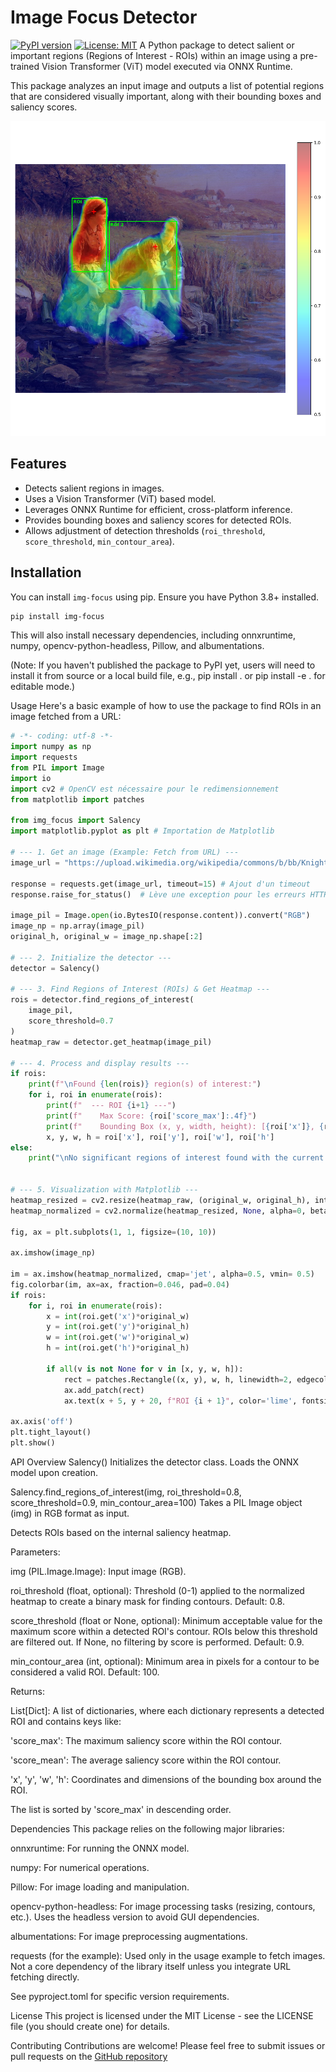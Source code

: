 # Image Focus Detector

[![PyPI version](https://badge.fury.io/py/image-focus-detector.svg)](https://badge.fury.io/py/image-focus-detector) [![License: MIT](https://img.shields.io/badge/License-MIT-yellow.svg)](https://opensource.org/licenses/MIT) A Python package to detect salient or important regions (Regions of Interest - ROIs) within an image using a pre-trained Vision Transformer (ViT) model executed via ONNX Runtime.

This package analyzes an input image and outputs a list of potential regions that are considered visually important, along with their bounding boxes and saliency scores.

![example](overlay.png "Example") 

## Features

* Detects salient regions in images.
* Uses a Vision Transformer (ViT) based model.
* Leverages ONNX Runtime for efficient, cross-platform inference.
* Provides bounding boxes and saliency scores for detected ROIs.
* Allows adjustment of detection thresholds (`roi_threshold`, `score_threshold`, `min_contour_area`).

## Installation

You can install `img-focus` using pip. Ensure you have Python 3.8+ installed.

```bash
pip install img-focus
```

This will also install necessary dependencies, including onnxruntime, numpy, opencv-python-headless, Pillow, and albumentations.

(Note: If you haven't published the package to PyPI yet, users will need to install it from source or a local build file, e.g., pip install . or pip install -e . for editable mode.)

Usage
Here's a basic example of how to use the package to find ROIs in an image fetched from a URL:

```python
# -*- coding: utf-8 -*-
import numpy as np
import requests
from PIL import Image
import io
import cv2 # OpenCV est nécessaire pour le redimensionnement
from matplotlib import patches

from img_focus import Salency
import matplotlib.pyplot as plt # Importation de Matplotlib

# --- 1. Get an image (Example: Fetch from URL) ---
image_url = "https://upload.wikimedia.org/wikipedia/commons/b/bb/Knight-Daniel-Ridgway-Women-Washing-Clothes-by-a-Stream.jpg"

response = requests.get(image_url, timeout=15) # Ajout d'un timeout
response.raise_for_status()  # Lève une exception pour les erreurs HTTP

image_pil = Image.open(io.BytesIO(response.content)).convert("RGB")
image_np = np.array(image_pil)
original_h, original_w = image_np.shape[:2]

# --- 2. Initialize the detector ---
detector = Salency()

# --- 3. Find Regions of Interest (ROIs) & Get Heatmap ---
rois = detector.find_regions_of_interest(
    image_pil,
    score_threshold=0.7
)
heatmap_raw = detector.get_heatmap(image_pil)

# --- 4. Process and display results ---
if rois:
    print(f"\nFound {len(rois)} region(s) of interest:")
    for i, roi in enumerate(rois):
        print(f"  --- ROI {i+1} ---")
        print(f"    Max Score: {roi['score_max']:.4f}")
        print(f"    Bounding Box (x, y, width, height): [{roi['x']}, {roi['y']}, {roi['w']}, {roi['h']}]")
        x, y, w, h = roi['x'], roi['y'], roi['w'], roi['h']
else:
    print("\nNo significant regions of interest found with the current thresholds.")


# --- 5. Visualization with Matplotlib ---
heatmap_resized = cv2.resize(heatmap_raw, (original_w, original_h), interpolation=cv2.INTER_LINEAR)
heatmap_normalized = cv2.normalize(heatmap_resized, None, alpha=0, beta=1, norm_type=cv2.NORM_MINMAX, dtype=cv2.CV_32F)

fig, ax = plt.subplots(1, 1, figsize=(10, 10))

ax.imshow(image_np)

im = ax.imshow(heatmap_normalized, cmap='jet', alpha=0.5, vmin= 0.5)
fig.colorbar(im, ax=ax, fraction=0.046, pad=0.04)
if rois:
    for i, roi in enumerate(rois):
        x = int(roi.get('x')*original_w)
        y = int(roi.get('y')*original_h)
        w = int(roi.get('w')*original_w)
        h = int(roi.get('h')*original_h)

        if all(v is not None for v in [x, y, w, h]):
            rect = patches.Rectangle((x, y), w, h, linewidth=2, edgecolor='lime', facecolor='none')
            ax.add_patch(rect)
            ax.text(x + 5, y + 20, f"ROI {i + 1}", color='lime', fontsize=10, weight='bold')

ax.axis('off')
plt.tight_layout()
plt.show()
```

API Overview
Salency()
Initializes the detector class. Loads the ONNX model upon creation.

Salency.find_regions_of_interest(img, roi_threshold=0.8, score_threshold=0.9, min_contour_area=100)
Takes a PIL Image object (img) in RGB format as input.

Detects ROIs based on the internal saliency heatmap.

Parameters:

img (PIL.Image.Image): Input image (RGB).

roi_threshold (float, optional): Threshold (0-1) applied to the normalized heatmap to create a binary mask for finding contours. Default: 0.8.

score_threshold (float or None, optional): Minimum acceptable value for the maximum score within a detected ROI's contour. ROIs below this threshold are filtered out. If None, no filtering by score is performed. Default: 0.9.

min_contour_area (int, optional): Minimum area in pixels for a contour to be considered a valid ROI. Default: 100.

Returns:

List[Dict]: A list of dictionaries, where each dictionary represents a detected ROI and contains keys like:

'score_max': The maximum saliency score within the ROI contour.

'score_mean': The average saliency score within the ROI contour.

'x', 'y', 'w', 'h': Coordinates and dimensions of the bounding box around the ROI.

The list is sorted by 'score_max' in descending order.

Dependencies
This package relies on the following major libraries:

onnxruntime: For running the ONNX model.

numpy: For numerical operations.

Pillow: For image loading and manipulation.

opencv-python-headless: For image processing tasks (resizing, contours, etc.). Uses the headless version to avoid GUI dependencies.

albumentations: For image preprocessing augmentations.

requests (for the example): Used only in the usage example to fetch images. Not a core dependency of the library itself unless you integrate URL fetching directly.

See pyproject.toml for specific version requirements.

License
This project is licensed under the MIT License - see the LICENSE file (you should create one) for details.

Contributing
Contributions are welcome! Please feel free to submit issues or pull requests on the [GitHub repository](https://github.com/julesGoueffon/img_saliency)